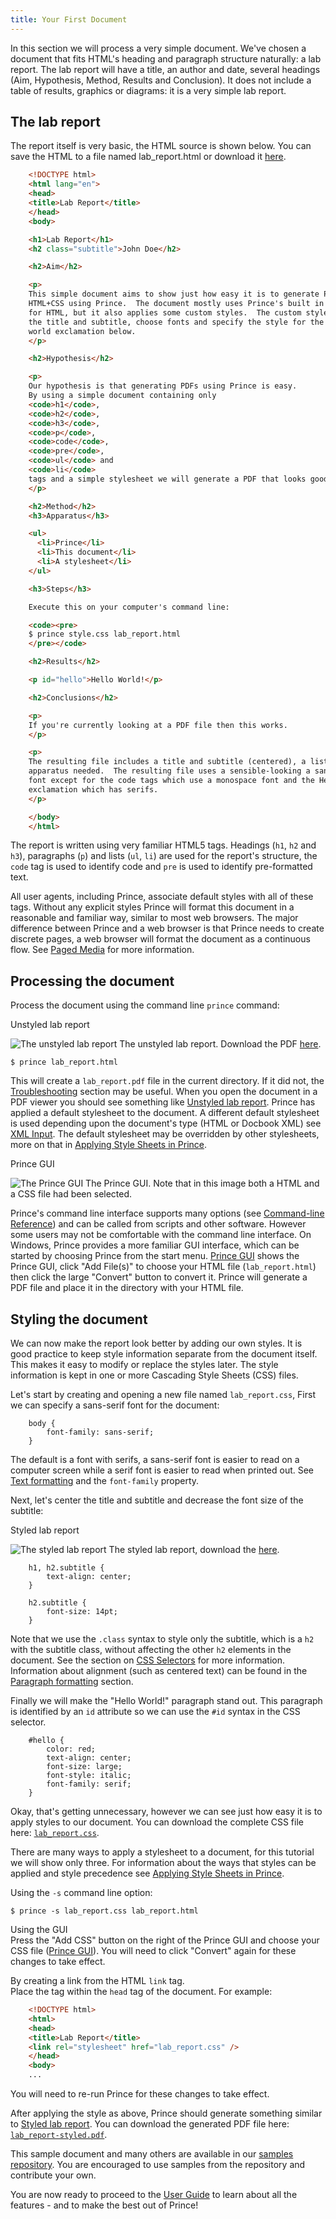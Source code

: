 ```yaml
---
title: Your First Document
---
```


In this section we will process a very simple document. We've chosen a document that fits HTML's heading and paragraph structure naturally: a lab report. The lab report will have a title, an author and date, several headings (Aim, Hypothesis, Method, Results and Conclusion). It does not include a table of results, graphics or diagrams: it is a very simple lab report.

The lab report
--------------

The report itself is very basic, the HTML source is shown below. You can save the HTML to a file named lab\_report.html or download it [here](samples/lab_report.html).

```html
    <!DOCTYPE html>
    <html lang="en">
    <head>
    <title>Lab Report</title>
    </head>
    <body>

    <h1>Lab Report</h1>
    <h2 class="subtitle">John Doe</h2>

    <h2>Aim</h2>

    <p>
    This simple document aims to show just how easy it is to generate PDFs from
    HTML+CSS using Prince.  The document mostly uses Prince's built in styles
    for HTML, but it also applies some custom styles.  The custom styles: center
    the title and subtitle, choose fonts and specify the style for the hello
    world exclamation below.
    </p>

    <h2>Hypothesis</h2>

    <p>
    Our hypothesis is that generating PDFs using Prince is easy.
    By using a simple document containing only
    <code>h1</code>,
    <code>h2</code>,
    <code>h3</code>,
    <code>p</code>,
    <code>code</code>,
    <code>pre</code>,
    <code>ul</code> and
    <code>li</code>
    tags and a simple stylesheet we will generate a PDF that looks good.
    </p>

    <h2>Method</h2>
    <h3>Apparatus</h3>

    <ul>
      <li>Prince</li>
      <li>This document</li>
      <li>A stylesheet</li>
    </ul>

    <h3>Steps</h3>

    Execute this on your computer's command line:

    <code><pre>
    $ prince style.css lab_report.html
    </pre></code>

    <h2>Results</h2>

    <p id="hello">Hello World!</p>

    <h2>Conclusions</h2>

    <p>
    If you're currently looking at a PDF file then this works.
    </p>

    <p>
    The resulting file includes a title and subtitle (centered), a list of the
    apparatus needed.  The resulting file uses a sensible-looking a sans-serif
    font except for the code tags which use a monospace font and the Hello World
    exclamation which has serifs.
    </p>

    </body>
    </html>
```
The report is written using very familiar HTML5 tags. Headings (`h1`, `h2` and `h3`), paragraphs (`p`) and lists (`ul`, `li`) are used for the report's structure, the `code` tag is used to identify code and `pre` is used to identify pre-formatted text.

All user agents, including Prince, associate default styles with all of these tags. Without any explicit styles Prince will format this document in a reasonable and familiar way, similar to most web browsers. The major difference between Prince and a web browser is that Prince needs to create discrete pages, a web browser will format the document as a continuous flow. See [Paged Media](paged.md#paged) for more information.

Processing the document
-----------------------

Process the document using the command line `prince` command:

<p id="fig.lab-report.unstyled">Unstyled lab report</p>

![The unstyled lab report](assets/samples/lab_report-1.bw.png)
The unstyled lab report. Download the PDF [here](assets/samples/lab_report.pdf).


    $ prince lab_report.html

This will create a `lab_report.pdf` file in the current directory. If it did not, the [Troubleshooting](help-install.md#troubleshooting) section may be useful. When you open the document in a PDF viewer you should see something like [Unstyled lab report](#fig.lab-report.unstyled). Prince has applied a default stylesheet to the document. A different default stylesheet is used depending upon the document's type (HTML or Docbook XML) see [XML Input](prince-input.md#xml-input). The default stylesheet may be overridden by other stylesheets, more on that in [Applying Style Sheets in Prince](prince-input.md#applying-style-sheets-in-prince).

<p id="fig.gui01">Prince GUI</p>

![The Prince GUI](assets/images/gui_02.png)
The Prince GUI. Note that in this image both a HTML and a CSS file had been selected.

Prince's command line interface supports many options (see [Command-line Reference](command-line.md)) and can be called from scripts and other software. However some users may not be comfortable with the command line interface. On Windows, Prince provides a more familiar GUI interface, which can be started by choosing Prince from the start menu. [Prince GUI](#fig.gui01) shows the Prince GUI, click "Add File(s)" to choose your HTML file (`lab_report.html`) then click the large "Convert" button to convert it. Prince will generate a PDF file and place it in the directory with your HTML file.

Styling the document
--------------------

We can now make the report look better by adding our own styles. It is good practice to keep style information separate from the document itself. This makes it easy to modify or replace the styles later. The style information is kept in one or more Cascading Style Sheets (CSS) files.

Let's start by creating and opening a new file named `lab_report.css`, First we can specify a sans-serif font for the document:

```
    body {
        font-family: sans-serif;
    }
```
The default is a font with serifs, a sans-serif font is easier to read on a computer screen while a serif font is easier to read when printed out. See [Text formatting](styling.md#text-formatting) and the `font-family` property.

Next, let's center the title and subtitle and decrease the font size of the subtitle:

<p id="fig.lab-report-styled">Styled lab report</p>

![The styled lab report](assets/samples/lab_report-styled-1.colour.png)
The styled lab report, download the [here](assets/samples/lab_report-styled.pdf).

```
    h1, h2.subtitle {
        text-align: center;
    }

    h2.subtitle {
        font-size: 14pt;
    }
```
Note that we use the `.class` syntax to style only the subtitle, which is a `h2` with the subtitle class, without affecting the other `h2` elements in the document. See the section on [CSS Selectors](css-refs.md#css-selectors) for more information. Information about alignment (such as centered text) can be found in the [Paragraph formatting](styling.md#paragraph-formatting) section.

Finally we will make the "Hello World!" paragraph stand out. This paragraph is identified by an `id` attribute so we can use the `#id` syntax in the CSS selector.

```
    #hello {
        color: red;
        text-align: center;
        font-size: large;
        font-style: italic;
        font-family: serif;
    }
```
Okay, that's getting unnecessary, however we can see just how easy it is to apply styles to our document. You can download the complete CSS file here: [`lab_report.css`](samples/lab_report.css).

There are many ways to apply a stylesheet to a document, for this tutorial we will show only three. For information about the ways that styles can be applied and style precedence see [Applying Style Sheets in Prince](prince-input.md#applying-style-sheets-in-prince).

Using the `-s` command line option:  

    $ prince -s lab_report.css lab_report.html

Using the GUI  
Press the "Add CSS" button on the right of the Prince GUI and choose your CSS file ([Prince GUI](#fig.gui01)). You will need to click "Convert" again for these changes to take effect.

By creating a link from the HTML `link` tag.  
Place the tag within the `head` tag of the document. For example:

```html
    <!DOCTYPE html>
    <html>
    <head>
    <title>Lab Report</title>
    <link rel="stylesheet" href="lab_report.css" />
    </head>
    <body>
    ...
```
You will need to re-run Prince for these changes to take effect.

After applying the style as above, Prince should generate something similar to [Styled lab report](#fig.lab-report-styled). You can download the generated PDF file here: [`lab_report-styled.pdf`](assets/samples/lab_report-styled.pdf).

This sample document and many others are available in our [samples repository](https://github.com/yeslogic/prince-samples). You are encouraged to use samples from the repository and contribute your own.

You are now ready to proceed to the [User Guide](intro-userguide.md) to learn about all the features - and to make the best out of Prince!


